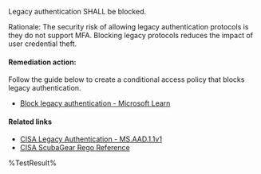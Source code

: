 Legacy authentication SHALL be blocked.

Rationale: The security risk of allowing legacy authentication protocols is they do not support MFA. Blocking legacy protocols reduces the impact of user credential theft.

#### Remediation action:

Follow the guide below to create a conditional access policy that blocks legacy authentication.

- [Block legacy authentication - Microsoft Learn](https://learn.microsoft.com/entra/identity/conditional-access/howto-conditional-access-policy-block-legacy#create-a-conditional-access-policy)

#### Related links

- [CISA Legacy Authentication - MS.AAD.1.1v1](https://github.com/cisagov/ScubaGear/blob/main/PowerShell/ScubaGear/baselines/aad.md#1-legacy-authentication)
- [CISA ScubaGear Rego Reference](https://github.com/cisagov/ScubaGear/blob/main/PowerShell/ScubaGear/Rego/AADConfig.rego#L47)

<!--- Results --->
%TestResult%
